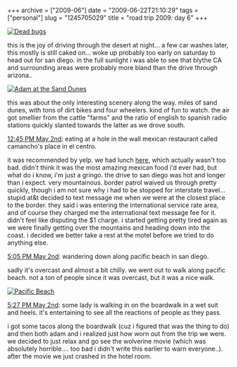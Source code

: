 +++
archive = ["2009-06"]
date = "2009-06-22T21:10:29"
tags = ["personal"]
slug = "1245705029"
title = "road trip 2009: day 6"
+++

[![Dead bugs][1]][2]

this is the joy of driving through the desert at night... a few car washes
later, this mostly is still caked on... woke up probably too early on
saturday to head out for san diego. in the full sunlight i was able to see
that blythe CA and surrounding areas were probably more bland than the
drive through arizona..

[![Adam at the Sand Dunes][3]][4]

this was about the only interesting scenery along the way. miles of sand
dunes, with tons of dirt bikes and four wheelers. kind of fun to watch.
the air got smellier from the cattle "farms" and the ratio of english to
spanish radio stations quickly slanted towards the latter as we drove
south.

[12:45 PM May 2nd][5]: eating at a hole in the wall mexican restaurant
called camancho's place in el centro.

it was recommended by yelp. we had lunch [here][6], which actually wasn't
too bad. didn't think it was the most amazing mexican food i'd ever had,
but what do i know, i'm just a gringo. the drive to san diego was hot and
longer than i expect. very mountainous. border patrol waived us through
pretty quickly, though i am not sure why i had to be stopped for
interstate travel... stupid at&t decided to text message me when we were
at the closest place to the border. they said i was entering the
international service rate area, and of course they charged me the
international text message fee for it. didn't feel like disputing the $1
charge. i started getting pretty tired again as we were finally getting
over the mountains and heading down into the coast. i decided we better
take a rest at the motel before we tried to do anything else.

[5:05 PM May 2nd][7]: wandering down along pacific beach in san diego.

sadly it's overcast and almost a bit chilly. we went out to walk along
pacific beach. not a ton of people since it was overcast, but it was
a nice walk.

[![Pacific Beach][8]][9]

[5:27 PM May 2nd][10]: some lady is walking in on the boardwalk in a wet
suit and heels. it's entertaining to see all the reactions of people as
they pass.

i got some tacos along the boardwalk (cuz i figured that was the thing to
do) and then both adam and i realized just how worn out from the trip we
were. we decided to just relax and go see the wolverine movie (which was
absolutely horrible.... too bad i didn't write this earlier to warn
everyone..). after the movie we just crashed in the hotel room.

[1]: http://farm4.static.flickr.com/3413/3530519068_05351d8b59.jpg
[2]: http://www.flickr.com/photos/28471535@N02/3530519068 (View 'Dead bugs' on Flickr.com)
[3]: http://farm4.static.flickr.com/3653/3529704759_d066509524.jpg
[4]: http://www.flickr.com/photos/28471535@N02/3529704759 (View 'Adam at the Sand Dunes' on Flickr.com)
[5]: http://twitter.com/bismark/status/1680470455
[6]: http://www.yelp.com/biz/camachos-place-el-centro
[7]: http://twitter.com/bismark/status/1682294444
[8]: http://farm3.static.flickr.com/2131/3530520230_6b9c508817.jpg
[9]: http://www.flickr.com/photos/28471535@N02/3530520230 (View 'Pacific Beach' on Flickr.com)
[10]: http://twitter.com/bismark/status/1682449752

